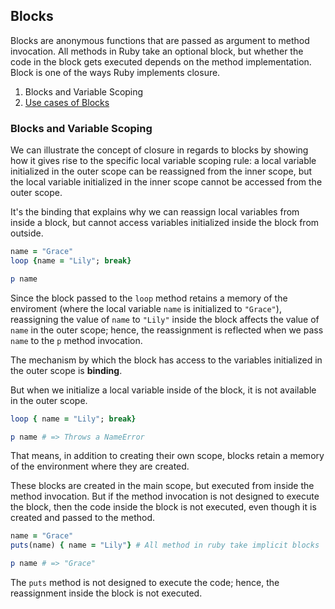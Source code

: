 ## Blocks

Blocks are anonymous functions that are passed as argument to method invocation. All methods in Ruby take an optional block, but whether the code in the block gets executed depends on the method implementation. Block is one of the ways Ruby implements closure.

1. Blocks and Variable Scoping
2. [Use cases of Blocks](usage_of_blocks.md)

### Blocks and Variable Scoping

We can illustrate the concept of closure in regards to blocks by showing how it gives rise to the specific local variable scoping rule: a local variable initialized in the outer scope can be reassigned from the inner scope, but the local variable initialized in the inner scope cannot be accessed from the outer scope.

It's the binding that explains why we can reassign local variables from inside a block, but cannot access variables initialized inside the block from outside.

```ruby
name = "Grace"
loop {name = "Lily"; break}

p name
```
Since the block passed to the `loop` method retains a memory of the enviroment (where the local variable `name` is initialized to `"Grace"`), reassigning the value of `name` to `"Lily"` inside the block affects the value of `name` in the outer scope; hence, the reassignment is reflected when we pass `name` to the `p` method invocation.

The mechanism by which the block has access to the variables initialized in the outer scope is __binding__.

But when we initialize a local variable inside of the block, it is not available in the outer scope.

```ruby
loop { name = "Lily"; break}

p name # => Throws a NameError
```

That means, in addition to creating their own scope, blocks retain a memory of the environment where they are created.

These blocks are created in the main scope, but executed from inside the method invocation. But if the method invocation is not designed to execute the block, then the code inside the block is not executed, even though it is created and passed to the method.

```ruby
name = "Grace"
puts(name) { name = "Lily"} # All method in ruby take implicit blocks

p name # => "Grace"
```

The `puts` method is not designed to execute the code; hence, the reassignment inside the block is not executed.